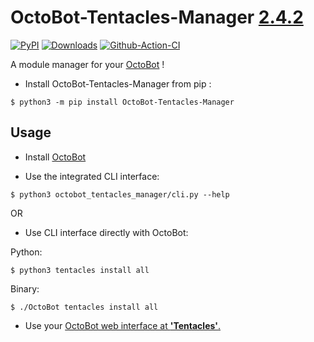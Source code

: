 # OctoBot-Tentacles-Manager [2.4.2](https://github.com/Drakkar-Software/OctoBot-Tentacles-Manager/tree/master/CHANGELOG.md)
[![PyPI](https://img.shields.io/pypi/v/OctoBot-Tentacles-Manager.svg)](https://pypi.python.org/pypi/OctoBot-Tentacles-Manager/)
[![Downloads](https://pepy.tech/badge/OctoBot-Tentacles-Manager/month)](https://pepy.tech/project/OctoBot-Tentacles-Manager)
[![Github-Action-CI](https://github.com/Drakkar-Software/OctoBot-Tentacles-Manager/workflows/OctoBot-Tentacles-Manager-CI/badge.svg)](https://github.com/Drakkar-Software/OctoBot-Tentacles-Manager/actions)

A module manager for your [OctoBot](https://github.com/Drakkar-Software/OctoBot) ! 

- Install OctoBot-Tentacles-Manager from pip : 

``` {.sourceCode .bash}
$ python3 -m pip install OctoBot-Tentacles-Manager
```

## Usage
- Install [OctoBot](https://github.com/Drakkar-Software/OctoBot)

- Use the integrated CLI interface: 

``` {.sourceCode .bash}
$ python3 octobot_tentacles_manager/cli.py --help
```

OR 

- Use CLI interface directly with OctoBot: 

Python:
``` {.sourceCode .bash}
$ python3 tentacles install all
```
Binary:
``` {.sourceCode .bash}
$ ./OctoBot tentacles install all
```

- Use your [OctoBot web interface at **'Tentacles'**.](https://github.com/Drakkar-Software/OctoBot/wiki/Customize-your-OctoBot#octobot-is-customizable-)

